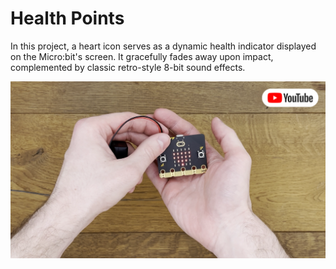 # Health Points
In this project, a heart icon serves as a dynamic health indicator displayed on the Micro:bit's screen. It gracefully
fades away upon impact, complemented by classic retro-style 8-bit sound effects.

[![Health Points Demo](../../docs/img/project_thumbnails/health_points_thumbnail_yt.png)](https://youtu.be/XqjzFh4eGzI "Health Points Demo")
